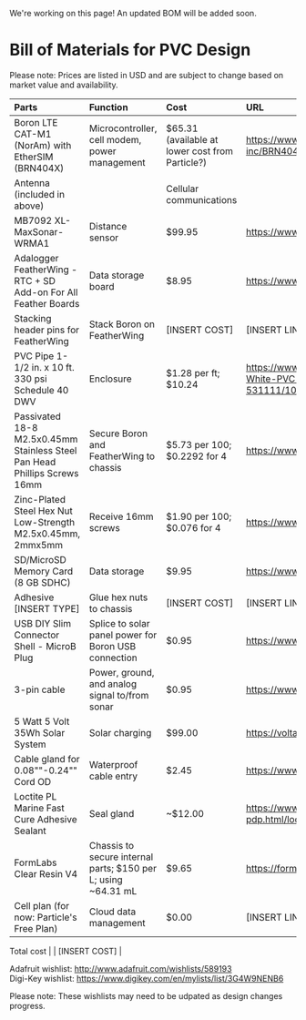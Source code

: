 We're working on this page! An updated BOM will be added soon.

# Bill of Materials for PVC Design
Please note: Prices are listed in USD and are subject to change based on market value and availability.


Parts | Function | Cost | URL
| :---------------- | :------ | :---- | :---- |
Boron LTE CAT-M1 (NorAm) with EtherSIM (BRN404X) | Microcontroller, cell modem, power management | $65.31 (available at lower cost from Particle?) | https://www.digikey.com/en/products/detail/particle-industries-inc/BRN404X/17632424
Antenna (included in above) | | Cellular communications |
MB7092 XL-MaxSonar-WRMA1 | Distance sensor | $99.95 | https://www.adafruit.com/product/1137
Adalogger FeatherWing - RTC + SD Add-on For All Feather Boards | Data storage board | $8.95 | https://www.adafruit.com/product/2922
Stacking header pins for FeatherWing | Stack Boron on FeatherWing | [INSERT COST] | [INSERT LINK]
PVC Pipe 1-1/2 in. x 10 ft. 330 psi Schedule 40 DWV | Enclosure | $1.28 per ft; $10.24 | https://www.homedepot.com/p/1-1-2-in-x-10-ft-330-psi-White-PVC-Schedule-40-DWV-Plain-End-Pipe-531111/100135041
Passivated 18-8 M2.5x0.45mm Stainless Steel Pan Head Phillips Screws 16mm | Secure Boron and FeatherWing to chassis | $5.73 per 100; $0.2292 for 4 | https://www.mcmaster.com/92000A109/
Zinc-Plated Steel Hex Nut Low-Strength M2.5x0.45mm, 2mmx5mm | Receive 16mm screws | $1.90 per 100; $0.076 for 4 | https://www.mcmaster.com/90591A113/
SD/MicroSD Memory Card (8 GB SDHC) | Data storage | $9.95 | https://www.adafruit.com/product/1294
Adhesive [INSERT TYPE] | Glue hex nuts to chassis | [INSERT COST] | [INSERT LINK]
USB DIY Slim Connector Shell - MicroB Plug | Splice to solar panel power for Boron USB connection | $0.95 | https://www.adafruit.com/product/1826
3-pin cable | Power, ground, and analog signal to/from sonar | $0.95 | https://www.adafruit.com/product/4721
5 Watt 5 Volt 35Wh Solar System | Solar charging | $99.00 | https://voltaicsystems.com/5-watt-5-volt-35wh-solar-system/
Cable gland for 0.08""-0.24"" Cord OD | Waterproof cable entry | $2.45 | https://www.digikey.com/en/products/detail/lapp/S2209/11200603
Loctite PL Marine Fast Cure Adhesive Sealant | Seal gland | ~$12.00 | https://www.loctiteproducts.com/products/central-pdp.html/loctite-pl-marine-fast-cure/SAP_0201XFL02WQG.html
FormLabs Clear Resin V4 | Chassis to secure internal parts; $150 per L; using ~64.31 mL | $9.65 | https://formlabs.com/store/materials/clear-resin-v4/
Cell plan (for now: Particle's Free Plan) | Cloud data management | $0.00 | [INSERT LINK]

Total cost |  | [INSERT COST] | 

Adafruit wishlist: http://www.adafruit.com/wishlists/589193  
Digi-Key wishlist: https://www.digikey.com/en/mylists/list/3G4W9NENB6

Please note: These wishlists may need to be udpated as design changes progress.